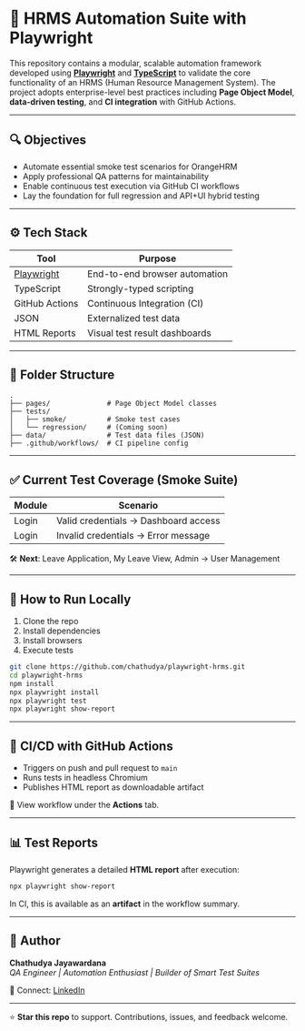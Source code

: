 # 🧪 HRMS Automation Suite with Playwright

This repository contains a modular, scalable automation framework developed using [**Playwright**](https://playwright.dev/) and [**TypeScript**](https://www.typescriptlang.org/) to validate the core functionality of an HRMS (Human Resource Management System). The project adopts enterprise-level best practices including **Page Object Model**, **data-driven testing**, and **CI integration** with GitHub Actions.

---

## 🔍 Objectives

- Automate essential smoke test scenarios for OrangeHRM
- Apply professional QA patterns for maintainability
- Enable continuous test execution via GitHub CI workflows
- Lay the foundation for full regression and API+UI hybrid testing

---

## ⚙️ Tech Stack

| Tool | Purpose |
|------|---------|
| [Playwright](https://playwright.dev/) | End-to-end browser automation |
| TypeScript | Strongly-typed scripting |
| GitHub Actions | Continuous Integration (CI) |
| JSON | Externalized test data |
| HTML Reports | Visual test result dashboards |

---

## 📁 Folder Structure

```
.
├── pages/              # Page Object Model classes
├── tests/              
│   ├── smoke/          # Smoke test cases
│   └── regression/     # (Coming soon)
├── data/               # Test data files (JSON)
├── .github/workflows/  # CI pipeline config
```

---

## ✅ Current Test Coverage (Smoke Suite)

| Module | Scenario |
|--------|----------|
| Login  | Valid credentials → Dashboard access |
| Login  | Invalid credentials → Error message |

🛠 **Next**: Leave Application, My Leave View, Admin → User Management

---

## 🚀 How to Run Locally

1. Clone the repo  
2. Install dependencies  
3. Install browsers  
4. Execute tests

```bash
git clone https://github.com/chathudya/playwright-hrms.git
cd playwright-hrms
npm install
npx playwright install
npx playwright test
npx playwright show-report
```

---

## 🤖 CI/CD with GitHub Actions

- Triggers on push and pull request to `main`
- Runs tests in headless Chromium
- Publishes HTML report as downloadable artifact

📍 View workflow under the **Actions** tab.

---

## 📊 Test Reports

Playwright generates a detailed **HTML report** after execution:

```bash
npx playwright show-report
```

In CI, this is available as an **artifact** in the workflow summary.

---

## 🧐 Author

**Chathudya Jayawardana**  
*QA Engineer | Automation Enthusiast | Builder of Smart Test Suites*

📢 Connect: [LinkedIn](https://www.linkedin.com/in/chathudya/)

---

⭐️ **Star this repo** to support. Contributions, issues, and feedback welcome.

